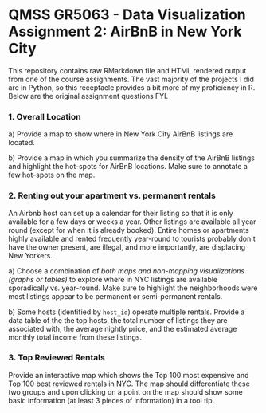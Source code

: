 # QMSS GR5063 - Data Visualization Assignment 2: AirBnB in New York City

This repository contains raw RMarkdown file and HTML rendered output from one of the course assignments. The vast majority of the projects I did are in Python, so this receptacle provides a bit more of my proficiency in R. Below are the original assignment questions FYI.

### 1. Overall Location

a)  Provide a map to show where in New York City AirBnB listings are located.

b)  Provide a map in which you summarize the density of the AirBnB listings and highlight the hot-spots for AirBnB locations. Make sure to annotate a few hot-spots on the map.

### 2. Renting out your apartment vs. permanent rentals

An Airbnb host can set up a calendar for their listing so that it is only available for a few days or weeks a year. Other listings are available all year round (except for when it is already booked). Entire homes or apartments highly available and rented frequently year-round to tourists probably don't have the owner present, are illegal, and more importantly, are displacing New Yorkers.

a)  Choose a combination of *both maps and non-mapping visualizations (graphs or tables)* to explore where in NYC listings are available sporadically vs. year-round. Make sure to highlight the neighborhoods were most listings appear to be permanent or semi-permanent rentals.

b)  Some hosts (identified by `host_id`) operate multiple rentals. Provide a data table of the the top hosts, the total number of listings they are associated with, the average nightly price, and the estimated average monthly total income from these listings.

### 3. Top Reviewed Rentals

Provide an interactive map which shows the Top 100 most expensive and Top 100 best reviewed rentals in NYC. The map should differentiate these two groups and upon clicking on a point on the map should show some basic information (at least 3 pieces of information) in a tool tip.

